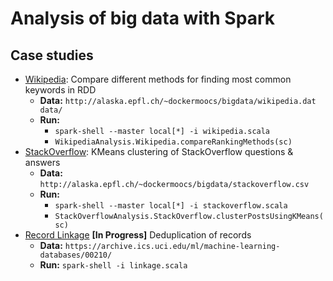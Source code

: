 # Analysis of big data with Spark## Case studies- [Wikipedia](./wikipedia.scala): Compare different methods for finding most common keywords in RDD	- __Data:__ `http://alaska.epfl.ch/~dockermoocs/bigdata/wikipedia.dat data/`	- __Run:__ 		- `spark-shell --master local[*] -i wikipedia.scala`		- `WikipediaAnalysis.Wikipedia.compareRankingMethods(sc)`- [StackOverflow](./stackoverflow.scala): KMeans clustering of StackOverflow questions & answers	- __Data:__ `http://alaska.epfl.ch/~dockermoocs/bigdata/stackoverflow.csv`	- __Run:__		- `spark-shell --master local[*] -i stackoverflow.scala`		- `StackOverflowAnalysis.StackOverflow.clusterPostsUsingKMeans(sc)`- [Record Linkage](./linkage.scala) __[In Progress]__ Deduplication of records	- __Data:__ `https://archive.ics.uci.edu/ml/machine-learning-databases/00210/`	- __Run:__ `spark-shell -i linkage.scala`